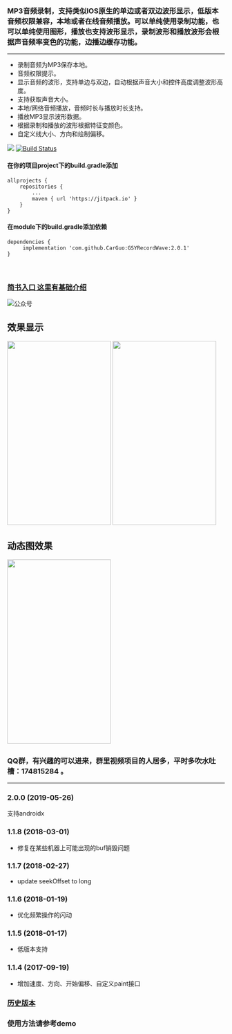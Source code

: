 ### MP3音频录制，支持类似IOS原生的单边或者双边波形显示，低版本音频权限兼容，本地或者在线音频播放。可以单纯使用录制功能，也可以单纯使用图形，播放也支持波形显示，录制波形和播放波形会根据声音频率变色的功能，边播边缓存功能。

---------------------------------


* 录制音频为MP3保存本地。
* 音频权限提示。
* 显示音频的波形，支持单边与双边，自动根据声音大小和控件高度调整波形高度。
* 支持获取声音大小。
* 本地/网络音频播放，音频时长与播放时长支持。
* 播放MP3显示波形数据。
* 根据录制和播放的波形根据特征变颜色。
* 自定义线大小、方向和绘制偏移。


[![](https://jitpack.io/v/CarGuo/RecordWave.svg)](https://jitpack.io/#CarGuo/RecordWave)
[![Build Status](https://travis-ci.org/CarGuo/RecordWave.svg?branch=master)](https://travis-ci.org/CarGuo/RecordWave)


#### 在你的项目project下的build.gradle添加
```
allprojects {
	repositories {
		...
		maven { url 'https://jitpack.io' }
	}
}
```
#### 在module下的build.gradle添加依赖
```
dependencies {
     implementation 'com.github.CarGuo:GSYRecordWave:2.0.1'
}

```
　

### [简书入口 这里有基础介绍](http://www.jianshu.com/p/2448e2903b07)

![公众号](http://img.cdn.guoshuyu.cn/WechatIMG3024.jpeg)



## 效果显示
<img src="https://github.com/CarGuo/RecordWave/blob/master/01.jpg" width="240px" height="426px"/>
<img src="https://github.com/CarGuo/RecordWave/blob/master/03.jpg" width="240px" height="426px"/>

## 动态图效果

<img src="https://github.com/CarGuo/RecordWave/blob/master/01.gif" width="240px" height="426px"/>
　


### QQ群，有兴趣的可以进来，群里视频项目的人居多，平时多吹水吐槽：174815284 。

----------------------------------------------------

### 2.0.0 (2019-05-26)

支持androidx

### 1.1.8 (2018-03-01)

* 修复在某些机器上可能出现的buf销毁问题

### 1.1.7 (2018-02-27)

* update seekOffset to long

### 1.1.6 (2018-01-19)

* 优化频繁操作的闪动

### 1.1.5 (2018-01-17)

* 低版本支持

### 1.1.4 (2017-09-19)

* 增加速度、方向、开始偏移、自定义paint接口


### [历史版本](https://github.com/CarGuo/RecordWave/blob/master/OLD_VERSION.md)

### 使用方法请参考demo




